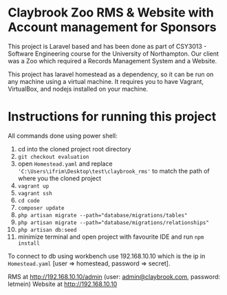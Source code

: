 # Claybrook Zoo RMS & Website with Account management for Sponsors

This project is Laravel based and has been done as part of CSY3013 - Software Engineering course for the University of Northampton. Our client was a Zoo which required a Records Management System and a Website.

This project has laravel homestead as a dependency, so it can be run on any machine using a virtual machine. It requires you to have Vagrant, VirtualBox, and nodejs installed on your machine.

# Instructions for running this project

All commands done using power shell:

1. cd into the cloned project root directory
2. ```git checkout evaluation```
3. open ```Homestead.yaml``` and replace ```'C:\Users\ifrim\Desktop\test\claybrook_rms'``` to match the path of where you the cloned project
4. ```vagrant up```
5. ```vagrant ssh```
6. ```cd code```
7. ```composer update```
8. ```php artisan migrate --path="database/migrations/tables"```
9. ```php artisan migrate --path="database/migrations/relationships"```
10. ```php artisan db:seed```
11. minimize terminal and open project with favourite IDE and run ```npm install```
	
To connect to db using workbench use 192.168.10.10 which is the ip in ```Homestead.yaml``` [user => homestead, password => secret].

RMS at http://192.168.10.10/admin (user: admin@claybrook.com, password: letmein)
Website at http://192.168.10.10
